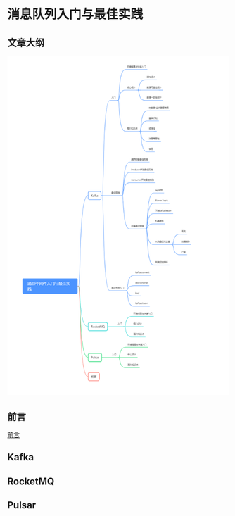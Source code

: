 # 消息队列入门与最佳实践

## 文章大纲

![大纲](images\大纲.png)

## 前言

[前言](前言.md)

## Kafka

## RocketMQ

## Pulsar

